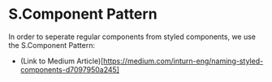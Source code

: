 # S.Component Pattern

In order to seperate regular components from styled components, we use the S.Component Pattern:

-   (Link to Medium Article)[https://medium.com/inturn-eng/naming-styled-components-d7097950a245]
